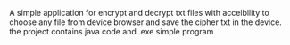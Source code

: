A simple application for encrypt and decrypt txt files with acceibility to choose any file from device browser and save the cipher txt in the device. the project contains java code and .exe simple program
